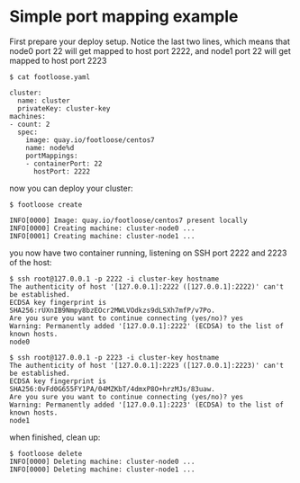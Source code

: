 # Simple port mapping example

First prepare your deploy setup. Notice the last two lines, which means that node0 port 22 will get mapped to host port 2222, and node1 port 22 will get mapped to host port 2223

```console
$ cat footloose.yaml

cluster:
  name: cluster
  privateKey: cluster-key
machines:
- count: 2
  spec:
    image: quay.io/footloose/centos7
    name: node%d
    portMappings:
    - containerPort: 22
      hostPort: 2222
```

now you can deploy your cluster:

```console
$ footloose create

INFO[0000] Image: quay.io/footloose/centos7 present locally 
INFO[0000] Creating machine: cluster-node0 ...          
INFO[0001] Creating machine: cluster-node1 ...          

```

you now have two container running, listening on SSH port 2222 and 2223 of the host:


```console
$ ssh root@127.0.0.1 -p 2222 -i cluster-key hostname
The authenticity of host '[127.0.0.1]:2222 ([127.0.0.1]:2222)' can't be established.
ECDSA key fingerprint is SHA256:rUXnIB9Nmpy8bzEOcr2MWLVOdkzs9dLSXh7mfP/v7Po.
Are you sure you want to continue connecting (yes/no)? yes
Warning: Permanently added '[127.0.0.1]:2222' (ECDSA) to the list of known hosts.
node0

$ ssh root@127.0.0.1 -p 2223 -i cluster-key hostname
The authenticity of host '[127.0.0.1]:2223 ([127.0.0.1]:2223)' can't be established.
ECDSA key fingerprint is SHA256:0vFd0G655FY1PA/04MZKbT/4dmxP8O+hrzMJs/83uaw.
Are you sure you want to continue connecting (yes/no)? yes
Warning: Permanently added '[127.0.0.1]:2223' (ECDSA) to the list of known hosts.
node1
```

when finished, clean up:

```console
$ footloose delete
INFO[0000] Deleting machine: cluster-node0 ...          
INFO[0000] Deleting machine: cluster-node1 ...      
```

